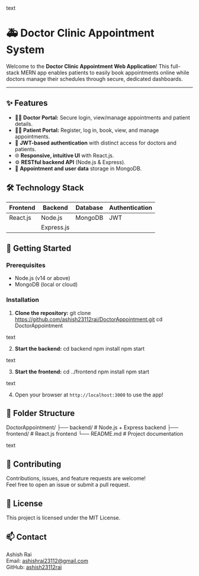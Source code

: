 text
# 🚑 Doctor Clinic Appointment System

Welcome to the **Doctor Clinic Appointment Web Application**! This full-stack MERN app enables patients to easily book appointments online while doctors manage their schedules through secure, dedicated dashboards.

---

## ✨ Features

- 🧑‍⚕️ **Doctor Portal:** Secure login, view/manage appointments and patient details.
- 👩‍💻 **Patient Portal:** Register, log in, book, view, and manage appointments.
- 🔐 **JWT-based authentication** with distinct access for doctors and patients.
- 🌐 **Responsive, intuitive UI** with React.js.
- ⚙️ **RESTful backend API** (Node.js & Express).
- 💾 **Appointment and user data** storage in MongoDB.

## 🛠 Technology Stack

| Frontend   | Backend     | Database | Authentication |
| ---------- | ----------- | -------- | -------------- |
| React.js   | Node.js     | MongoDB  | JWT            |
|            | Express.js  |          |                |

## 🚀 Getting Started

### Prerequisites

- Node.js (v14 or above)
- MongoDB (local or cloud)

### Installation

1. **Clone the repository:**
git clone https://github.com/ashish23112rai/DoctorAppointment.git
cd DoctorAppointment

text

2. **Start the backend:**
cd backend
npm install
npm start

text

3. **Start the frontend:**
cd ../frontend
npm install
npm start

text

4. Open your browser at `http://localhost:3000` to use the app!

## 📂 Folder Structure

DoctorAppointment/
├── backend/ # Node.js + Express backend
├── frontend/ # React.js frontend
└── README.md # Project documentation

text

## 🤝 Contributing

Contributions, issues, and feature requests are welcome!  
Feel free to open an issue or submit a pull request.

## 📄 License

This project is licensed under the MIT License.

## 📫 Contact

Ashish Rai  
Email: ashishrai23112@gmail.com  
GitHub: [ashish23112rai](https://github.com/ashish23112rai)
